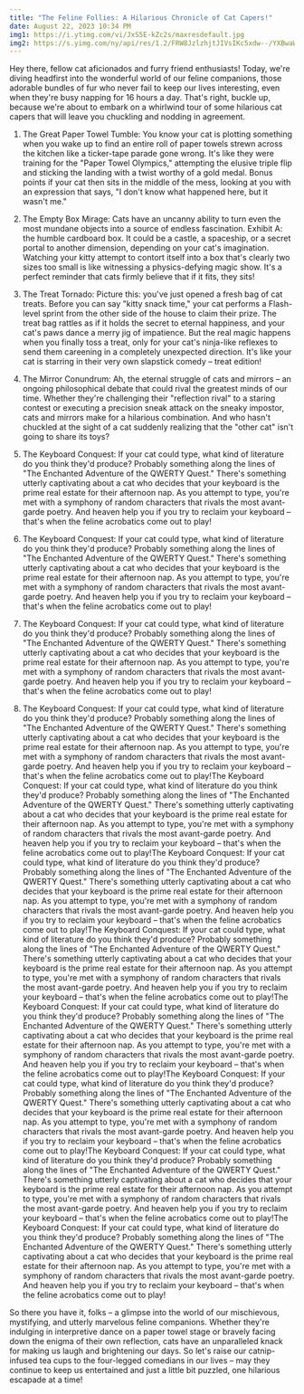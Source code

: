 ```yaml
---
title: "The Feline Follies: A Hilarious Chronicle of Cat Capers!"
date: August 22, 2023 10:34 PM
img1: https://i.ytimg.com/vi/JxS5E-kZc2s/maxresdefault.jpg
img2: https://s.yimg.com/ny/api/res/1.2/FRW8JzlzhjtJIVsIKc5xdw--/YXBwaWQ9aGlnaGxhbmRlcjt3PTEwMDA7aD03NTA-/https://media.zenfs.com/en_US/News/BGR_News/funny-cat.jpg
---
```

Hey there, fellow cat aficionados and furry friend enthusiasts! Today, we're diving headfirst into the wonderful world of our feline companions, those adorable bundles of fur who never fail to keep our lives interesting, even when they're busy napping for 16 hours a day. That's right, buckle up, because we're about to embark on a whirlwind tour of some hilarious cat capers that will leave you chuckling and nodding in agreement.



1. The Great Paper Towel Tumble: You know your cat is plotting something when you wake up to find an entire roll of paper towels strewn across the kitchen like a ticker-tape parade gone wrong. It's like they were training for the "Paper Towel Olympics," attempting the elusive triple flip and sticking the landing with a twist worthy of a gold medal. Bonus points if your cat then sits in the middle of the mess, looking at you with an expression that says, "I don't know what happened here, but it wasn't me."



2. The Empty Box Mirage: Cats have an uncanny ability to turn even the most mundane objects into a source of endless fascination. Exhibit A: the humble cardboard box. It could be a castle, a spaceship, or a secret portal to another dimension, depending on your cat's imagination. Watching your kitty attempt to contort itself into a box that's clearly two sizes too small is like witnessing a physics-defying magic show. It's a perfect reminder that cats firmly believe that if it fits, they sits!



3. The Treat Tornado: Picture this: you've just opened a fresh bag of cat treats. Before you can say "kitty snack time," your cat performs a Flash-level sprint from the other side of the house to claim their prize. The treat bag rattles as if it holds the secret to eternal happiness, and your cat's paws dance a merry jig of impatience. But the real magic happens when you finally toss a treat, only for your cat's ninja-like reflexes to send them careening in a completely unexpected direction. It's like your cat is starring in their very own slapstick comedy – treat edition!



4. The Mirror Conundrum: Ah, the eternal struggle of cats and mirrors – an ongoing philosophical debate that could rival the greatest minds of our time. Whether they're challenging their "reflection rival" to a staring contest or executing a precision sneak attack on the sneaky impostor, cats and mirrors make for a hilarious combination. And who hasn't chuckled at the sight of a cat suddenly realizing that the "other cat" isn't going to share its toys?



5. The Keyboard Conquest: If your cat could type, what kind of literature do you think they'd produce? Probably something along the lines of "The Enchanted Adventure of the QWERTY Quest." There's something utterly captivating about a cat who decides that your keyboard is the prime real estate for their afternoon nap. As you attempt to type, you're met with a symphony of random characters that rivals the most avant-garde poetry. And heaven help you if you try to reclaim your keyboard – that's when the feline acrobatics come out to play!

6. The Keyboard Conquest: If your cat could type, what kind of literature do you think they'd produce? Probably something along the lines of "The Enchanted Adventure of the QWERTY Quest." There's something utterly captivating about a cat who decides that your keyboard is the prime real estate for their afternoon nap. As you attempt to type, you're met with a symphony of random characters that rivals the most avant-garde poetry. And heaven help you if you try to reclaim your keyboard – that's when the feline acrobatics come out to play!


7. The Keyboard Conquest: If your cat could type, what kind of literature do you think they'd produce? Probably something along the lines of "The Enchanted Adventure of the QWERTY Quest." There's something utterly captivating about a cat who decides that your keyboard is the prime real estate for their afternoon nap. As you attempt to type, you're met with a symphony of random characters that rivals the most avant-garde poetry. And heaven help you if you try to reclaim your keyboard – that's when the feline acrobatics come out to play!

8. The Keyboard Conquest: If your cat could type, what kind of literature do you think they'd produce? Probably something along the lines of "The Enchanted Adventure of the QWERTY Quest." There's something utterly captivating about a cat who decides that your keyboard is the prime real estate for their afternoon nap. As you attempt to type, you're met with a symphony of random characters that rivals the most avant-garde poetry. And heaven help you if you try to reclaim your keyboard – that's when the feline acrobatics come out to play!The Keyboard Conquest: If your cat could type, what kind of literature do you think they'd produce? Probably something along the lines of "The Enchanted Adventure of the QWERTY Quest." There's something utterly captivating about a cat who decides that your keyboard is the prime real estate for their afternoon nap. As you attempt to type, you're met with a symphony of random characters that rivals the most avant-garde poetry. And heaven help you if you try to reclaim your keyboard – that's when the feline acrobatics come out to play!The Keyboard Conquest: If your cat could type, what kind of literature do you think they'd produce? Probably something along the lines of "The Enchanted Adventure of the QWERTY Quest." There's something utterly captivating about a cat who decides that your keyboard is the prime real estate for their afternoon nap. As you attempt to type, you're met with a symphony of random characters that rivals the most avant-garde poetry. And heaven help you if you try to reclaim your keyboard – that's when the feline acrobatics come out to play!The Keyboard Conquest: If your cat could type, what kind of literature do you think they'd produce? Probably something along the lines of "The Enchanted Adventure of the QWERTY Quest." There's something utterly captivating about a cat who decides that your keyboard is the prime real estate for their afternoon nap. As you attempt to type, you're met with a symphony of random characters that rivals the most avant-garde poetry. And heaven help you if you try to reclaim your keyboard – that's when the feline acrobatics come out to play!The Keyboard Conquest: If your cat could type, what kind of literature do you think they'd produce? Probably something along the lines of "The Enchanted Adventure of the QWERTY Quest." There's something utterly captivating about a cat who decides that your keyboard is the prime real estate for their afternoon nap. As you attempt to type, you're met with a symphony of random characters that rivals the most avant-garde poetry. And heaven help you if you try to reclaim your keyboard – that's when the feline acrobatics come out to play!The Keyboard Conquest: If your cat could type, what kind of literature do you think they'd produce? Probably something along the lines of "The Enchanted Adventure of the QWERTY Quest." There's something utterly captivating about a cat who decides that your keyboard is the prime real estate for their afternoon nap. As you attempt to type, you're met with a symphony of random characters that rivals the most avant-garde poetry. And heaven help you if you try to reclaim your keyboard – that's when the feline acrobatics come out to play!The Keyboard Conquest: If your cat could type, what kind of literature do you think they'd produce? Probably something along the lines of "The Enchanted Adventure of the QWERTY Quest." There's something utterly captivating about a cat who decides that your keyboard is the prime real estate for their afternoon nap. As you attempt to type, you're met with a symphony of random characters that rivals the most avant-garde poetry. And heaven help you if you try to reclaim your keyboard – that's when the feline acrobatics come out to play!The Keyboard Conquest: If your cat could type, what kind of literature do you think they'd produce? Probably something along the lines of "The Enchanted Adventure of the QWERTY Quest." There's something utterly captivating about a cat who decides that your keyboard is the prime real estate for their afternoon nap. As you attempt to type, you're met with a symphony of random characters that rivals the most avant-garde poetry. And heaven help you if you try to reclaim your keyboard – that's when the feline acrobatics come out to play!



So there you have it, folks – a glimpse into the world of our mischievous, mystifying, and utterly marvelous feline companions. Whether they're indulging in interpretive dance on a paper towel stage or bravely facing down the enigma of their own reflection, cats have an unparalleled knack for making us laugh and brightening our days. So let's raise our catnip-infused tea cups to the four-legged comedians in our lives – may they continue to keep us entertained and just a little bit puzzled, one hilarious escapade at a time!